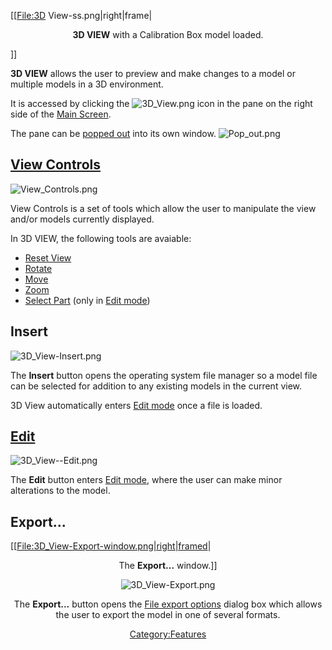 \[\[<File:3D> View-ss.png|right|frame|

<center>

**3D VIEW** with a Calibration Box model loaded.

</center>

\]\]

**3D VIEW** allows the user to preview and make changes to a model or
multiple models in a 3D environment.

It is accessed by clicking the ![3D\_View.png](http://wiki.mattercontrol.com/images/c/cb/3D_View.png
"3D_View.png") icon in the pane on the right side of the [Main
Screen](main-screen.md).

The pane can be [popped out](pop-out.md) into its own window.
![Pop\_out.png](http://wiki.mattercontrol.com/images/7/74/Pop_out.png "Pop_out.png")

## [View Controls](view-controls.md)

![View\_Controls.png](http://wiki.mattercontrol.com/images/b/ba/View_Controls.png "View_Controls.png")

View Controls is a set of tools which allow the user to manipulate the
view and/or models currently displayed.

In 3D VIEW, the following tools are avaiable:

  - [Reset View](view-controls#Reset_View)
  - [Rotate](view-controls#Rotate)
  - [Move](view-controls#Move)
  - [Zoom](view-controls#Zoom)
  - [Select Part](view-controls#Select_Part) (only in [Edit
    mode](3d-view/edit))

## Insert

![3D\_View-Insert.png](http://wiki.mattercontrol.com/images/1/13/3D_View-Insert.png "3D_View-Insert.png")

The **Insert** button opens the operating system file manager so a model
file can be selected for addition to any existing models in the current
view.

3D View automatically enters [Edit mode](3d-view/edit) once a
file is loaded.

## [Edit](3d-view/edit)

![3D\_View--Edit.png](http://wiki.mattercontrol.com/images/e/ed/3D_View--Edit.png "3D_View--Edit.png")

The **Edit** button enters [Edit mode](3d-view/edit), where
the user can make minor alterations to the
model.  

## Export...

\[\[[File:3D\_View-Export-window.png|right|framed](File:3D_View-Export-window.png%7Cright%7Cframed)|

<center>

The **Export...** window.\]\]

![3D\_View-Export.png](http://wiki.mattercontrol.com/images/e/e5/3D_View-Export.png "3D_View-Export.png")

The **Export...** button opens the [File export
options](file-export-options.md) dialog box which allows the
user to export the model in one of several formats.

[Category:Features](category:features)
